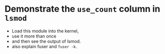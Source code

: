 # Demonstrate the `use_count` column in `lsmod`

* Load this module into the kernel,
* use it more than once
* and then see the output of lsmod.
* also explain fuser and `fuser -k`.
